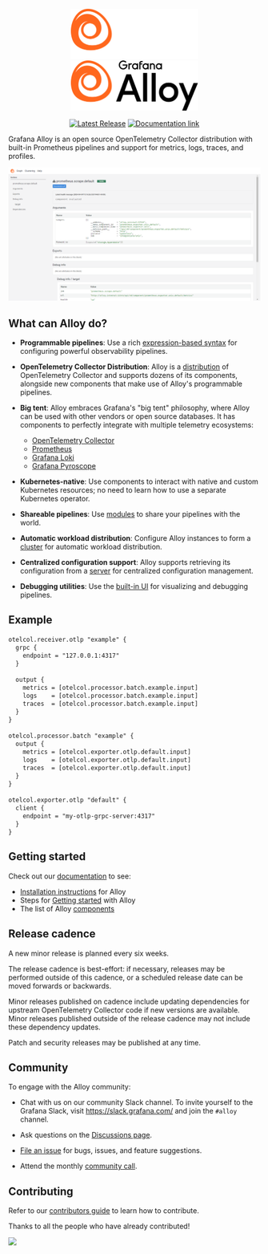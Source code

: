 <p align="center">
    <img src="docs/sources/assets/logo_alloy_light.svg#gh-dark-mode-only" alt="Grafana Alloy logo" height="100px">
    <img src="docs/sources/assets/logo_alloy_dark.svg#gh-light-mode-only" alt="Grafana Alloy logo" height="100px">
</p>

<p align="center">
  <a href="https://github.com/grafana/alloy/releases"><img src="https://img.shields.io/github/release/grafana/alloy.svg" alt="Latest Release"></a>
  <a href="https://grafana.com/docs/alloy/latest"><img src="https://img.shields.io/badge/Documentation-link-blue?logo=gitbook" alt="Documentation link"></a>
</p>

Grafana Alloy is an open source OpenTelemetry Collector distribution with
built-in Prometheus pipelines and support for metrics, logs, traces, and 
profiles. 

<p>
<img src="docs/sources/assets/alloy_screenshot.png">
</p>

## What can Alloy do?

* **Programmable pipelines**: Use a rich [expression-based syntax][syntax] for
  configuring powerful observability pipelines.

* **OpenTelemetry Collector Distribution**: Alloy is a [distribution][] of
  OpenTelemetry Collector and supports dozens of its components, alongside new
  components that make use of Alloy's programmable pipelines.

* **Big tent**: Alloy embraces Grafana's "big tent" philosophy, where Alloy
  can be used with other vendors or open source databases. It has components
  to perfectly integrate with multiple telemetry ecosystems:

  * [OpenTelemetry Collector][]
  * [Prometheus][]
  * [Grafana Loki][]
  * [Grafana Pyroscope][]

* **Kubernetes-native**: Use components to interact with native and custom
  Kubernetes resources; no need to learn how to use a separate Kubernetes
  operator.

* **Shareable pipelines**: Use [modules][] to share your pipelines with the
  world.

* **Automatic workload distribution**: Configure Alloy instances to form a
  [cluster][] for automatic workload distribution.

* **Centralized configuration support**: Alloy supports retrieving its
  configuration from a [server][remotecfg] for centralized configuration
  management.

* **Debugging utilities**: Use the [built-in UI][ui] for visualizing and
  debugging pipelines.

[syntax]: https://grafana.com/docs/alloy/latest/concepts/configuration-syntax/
[distribution]: https://opentelemetry.io/docs/collector/distributions/
[OpenTelemetry Collector]: https://opentelemetry.io
[Prometheus]: https://prometheus.io
[Grafana Loki]: https://github.com/grafana/loki
[Grafana Pyroscope]: https://github.com/grafana/pyroscope
[modules]: https://grafana.com/docs/alloy/latest/concepts/modules/
[cluster]: https://grafana.com/docs/alloy/latest/concepts/clustering/
[remotecfg]: https://grafana.com/docs/alloy/latest/reference/config-blocks/remotecfg/
[ui]: https://grafana.com/docs/alloy/latest/tasks/debug/

## Example

```alloy
otelcol.receiver.otlp "example" {
  grpc {
    endpoint = "127.0.0.1:4317"
  }

  output {
    metrics = [otelcol.processor.batch.example.input]
    logs    = [otelcol.processor.batch.example.input]
    traces  = [otelcol.processor.batch.example.input]
  }
}

otelcol.processor.batch "example" {
  output {
    metrics = [otelcol.exporter.otlp.default.input]
    logs    = [otelcol.exporter.otlp.default.input]
    traces  = [otelcol.exporter.otlp.default.input]
  }
}

otelcol.exporter.otlp "default" {
  client {
    endpoint = "my-otlp-grpc-server:4317"
  }
}
```

## Getting started

Check out our [documentation][] to see:

* [Installation instructions][install] for Alloy
* Steps for [Getting started][get-started] with Alloy
* The list of Alloy [components][]

[documentation]: https://grafana.com/docs/alloy/latest
[install]: https://grafana.com/docs/alloy/latest/get-started/install/
[get-started]: https://grafana.com/docs/alloy/latest/getting_started/
[components]: https://grafana.com/docs/alloy/latest/reference/components/

## Release cadence

A new minor release is planned every six weeks.

The release cadence is best-effort: if necessary, releases may be performed
outside of this cadence, or a scheduled release date can be moved forwards or
backwards.

Minor releases published on cadence include updating dependencies for upstream
OpenTelemetry Collector code if new versions are available. Minor releases
published outside of the release cadence may not include these dependency
updates.

Patch and security releases may be published at any time.

## Community

To engage with the Alloy community:

* Chat with us on our community Slack channel. To invite yourself to the
  Grafana Slack, visit <https://slack.grafana.com/> and join the `#alloy`
  channel.

* Ask questions on the [Discussions page][discussions].

* [File an issue][issue] for bugs, issues, and feature suggestions.

* Attend the monthly [community call][community-call].

[discussions]: https://github.com/grafana/alloy/discussions
[issue]: https://github.com/grafana/alloy/issues/new
[community-call]: https://docs.google.com/document/d/1TqaZD1JPfNadZ4V81OCBPCG_TksDYGlNlGdMnTWUSpo

## Contributing

Refer to our [contributors guide][] to learn how to contribute.

Thanks to all the people who have already contributed!

<a href="https://github.com/grafana/alloy/graphs/contributors">
  <img src="https://contributors-img.web.app/image?repo=grafana/alloy" />
</a>

[contributors guide]: https://github.com/grafana/alloy/blob/main/docs/developer/contributing.md
